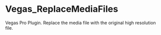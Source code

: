 # Vegas_ReplaceMediaFiles
Vegas Pro Plugin.  Replace the media file with the original high resolution file.
